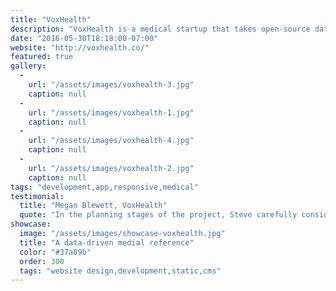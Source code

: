 ```yaml
---
title: "VoxHealth"
description: "VoxHealth is a medical startup that takes open-source data from the CDC, visualizes it, and combines the information with personal stories of people living with different medical conditions. I designed and developed a responsive marketing site and web application based on their existing PHP framework."
date: "2016-05-30T18:18:00-07:00"
website: "http://voxhealth.co/"
featured: true
gallery:
  -
    url: "/assets/images/voxhealth-3.jpg"
    caption: null
  -
    url: "/assets/images/voxhealth-1.jpg"
    caption: null
  -
    url: "/assets/images/voxhealth-4.jpg"
    caption: null
  -
    url: "/assets/images/voxhealth-2.jpg"
    caption: null
tags: "development,app,responsive,medical"
testimonial:
  title: "Megan Blewett, VoxHealth"
  quote: "In the planning stages of the project, Steve carefully considered our design criteria and provided helpful and honest feedback. He then implemented our changes in a short period of time. Now we regularly receive compliments on the site’s design."
showcase:
  image: "/assets/images/showcase-voxhealth.jpg"
  title: "A data-driven medial reference"
  color: "#37a89b"
  order: 300
  tags: "website design,development,static,cms"
---
```

